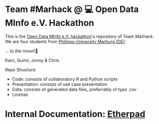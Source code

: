 # Team #Marhack @ :computer: Open Data MInfo e.V. Hackathon 

This is the [Open Data MInfo e.V. hackathon](https://matheinfo.github.io/hackathon/)'s repository of Team Marhack. We are four students from [Philipps-University Marburg (DE)](https://www.uni-marburg.de/): 

... to the moon!:rocket:

Karo, Quirin, Jonny & Chris

Repo Structure: 
- Code: consists of collaboratory R and Python scripts
- Presentation: consists of use case presentation
- Data: consists of generated data files, preferrably of type .csv 
- License


# Internal Documentation: [Etherpad](https://etherpad.studiumdigitale.uni-frankfurt.de/p/Marhack#)
